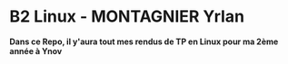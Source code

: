 # B2 Linux - MONTAGNIER Yrlan

**Dans ce Repo, il y'aura tout mes rendus de TP en Linux pour ma 2ème année à Ynov**
